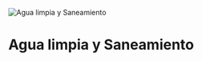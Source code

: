 ![Agua limpia y Saneamiento](https://www.undp.org/content/dam/undp/sdg/tiles/sdg-es-06.png "Agua limpia y Saneamiento")
# Agua limpia y Saneamiento
